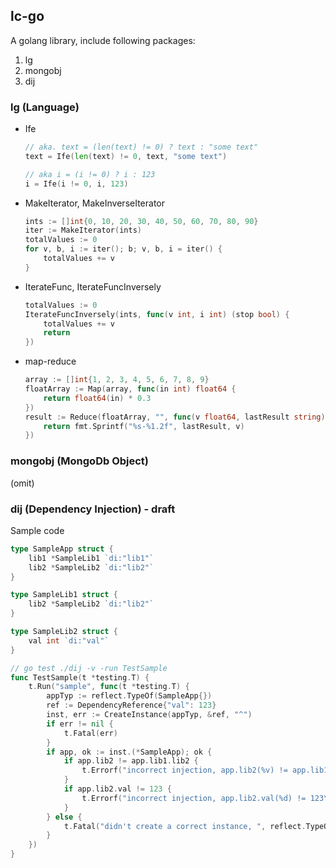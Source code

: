 ## lc-go
A golang library, include following packages:
1. lg
2. mongobj
3. dij

### lg (Language)

- Ife
    ```go
    // aka. text = (len(text) != 0) ? text : "some text"
    text = Ife(len(text) != 0, text, "some text")
    ```
    ```go
    // aka i = (i != 0) ? i : 123
    i = Ife(i != 0, i, 123)
    ```
- MakeIterator, MakeInverseIterator
    ```go 
    ints := []int{0, 10, 20, 30, 40, 50, 60, 70, 80, 90}
    iter := MakeIterator(ints)
    totalValues := 0
    for v, b, i := iter(); b; v, b, i = iter() {
        totalValues += v
    }
    ```
- IterateFunc, IterateFuncInversely
    ```go
    totalValues := 0
    IterateFuncInversely(ints, func(v int, i int) (stop bool) {
        totalValues += v
        return
    })
    ```
- map-reduce
    ```go
    array := []int{1, 2, 3, 4, 5, 6, 7, 8, 9}
    floatArray := Map(array, func(in int) float64 {
        return float64(in) * 0.3
    })
    result := Reduce(floatArray, "", func(v float64, lastResult string) string {
        return fmt.Sprintf("%s-%1.2f", lastResult, v)
    })
    ```

### mongobj (MongoDb Object)
(omit)

### dij (Dependency Injection) - **draft**
Sample code
```go
type SampleApp struct {
	lib1 *SampleLib1 `di:"lib1"`
	lib2 *SampleLib2 `di:"lib2"`
}

type SampleLib1 struct {
	lib2 *SampleLib2 `di:"lib2"`
}

type SampleLib2 struct {
	val int `di:"val"`
}

// go test ./dij -v -run TestSample
func TestSample(t *testing.T) {
	t.Run("sample", func(t *testing.T) {
		appTyp := reflect.TypeOf(SampleApp{})
		ref := DependencyReference{"val": 123}
		inst, err := CreateInstance(appTyp, &ref, "^")
		if err != nil {
			t.Fatal(err)
		}
		if app, ok := inst.(*SampleApp); ok {
			if app.lib2 != app.lib1.lib2 {
				t.Errorf("incorrect injection, app.lib2(%v) != app.lib1.lib2(%v)\n", app.lib2, app.lib1.lib2)
			}
			if app.lib2.val != 123 {
				t.Errorf("incorrect injection, app.lib2.val(%d) != 123\n", app.lib2.val)
			}
		} else {
			t.Fatal("didn't create a correct instance, ", reflect.TypeOf(inst))
		}
	})
}
```

